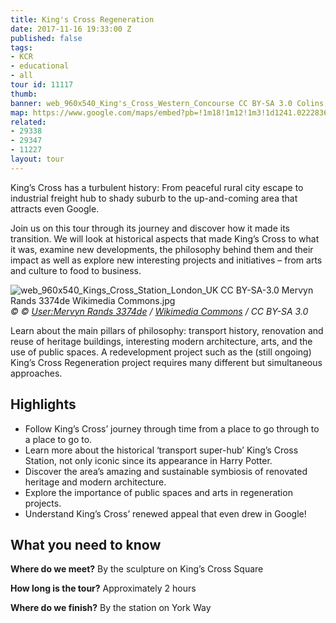 ```yaml
---
title: King's Cross Regeneration
date: 2017-11-16 19:33:00 Z
published: false
tags:
- KCR
- educational
- all
tour id: 11117
thumb: 
banner: web_960x540_King's_Cross_Western_Concourse CC BY-SA 3.0 Colins Wikimedia Commons.jpg
map: https://www.google.com/maps/embed?pb=!1m18!1m12!1m3!1d1241.0222836115836!2d-0.123693228018611!3d51.53074239951071!2m3!1f0!2f0!3f0!3m2!1i1024!2i768!4f13.1!3m3!1m2!1s0x0%3A0x0!2zNTHCsDMxJzUwLjciTiAwwrAwNycyMi4wIlc!5e0!3m2!1sde!2suk!4v1510861139042
related:
- 29338
- 29347
- 11227
layout: tour
---
```




King’s Cross has a turbulent history: From peaceful rural city escape to industrial freight hub to shady suburb to the up-and-coming area that attracts even Google.

Join us on this tour through its journey and discover how it made its transition. We will look at historical aspects that made King’s Cross to what it was, examine new developments, the philosophy behind them and their impact as well as explore new interesting projects and initiatives – from arts and culture to food to business.

![web_960x540_Kings_Cross_Station_London_UK CC BY-SA-3.0 Mervyn Rands 3374de Wikimedia Commons.jpg](/uploads/web_960x540_Kings_Cross_Station_London_UK%20CC%20BY-SA-3.0%20Mervyn%20Rands%203374de%20Wikimedia%20Commons.jpg)
*&copy; © [User:Mervyn Rands 3374de](https://commons.wikimedia.org/w/index.php?title=User:3374de&action=edit&redlink=1) / [Wikimedia Commons](https://commons.wikimedia.org/wiki/Main_Page) / CC BY-SA 3.0*

Learn about the main pillars of philosophy: transport history, renovation and reuse of heritage buildings, interesting modern architecture, arts, and the use of public spaces. A redevelopment project such as the (still ongoing) King’s Cross Regeneration project requires many different but simultaneous approaches. 

## Highlights
* Follow King’s Cross’ journey through time from a place to go through to a place to go to.
* Learn more about the historical ‘transport super-hub’ King’s Cross Station, not only iconic since its appearance in Harry Potter.
* Discover the area’s amazing and sustainable symbiosis of renovated heritage and modern architecture.
* Explore the importance of public spaces and arts in regeneration projects.
* Understand King’s Cross’ renewed appeal that even drew in Google!

## What you need to know

**Where do we meet?**
By the sculpture on King’s Cross Square

**How long is the tour?**
Approximately 2 hours

**Where do we finish?**
By the station on York Way